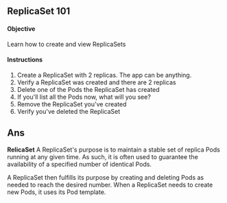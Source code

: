 ## ReplicaSet 101

#### Objective

Learn how to create and view ReplicaSets

#### Instructions

1. Create a ReplicaSet with 2 replicas. The app can be anything.
2. Verify a ReplicaSet was created and there are 2 replicas
3. Delete one of the Pods the ReplicaSet has created
4. If you'll list all the Pods now, what will you see?
5. Remove the ReplicaSet you've created
6. Verify you've deleted the ReplicaSet

## Ans
**RelicaSet** A ReplicaSet's purpose is to maintain a stable set of replica Pods running at any given time. As such, it is often used to guarantee the availability of a specified number of identical Pods.

A ReplicaSet then fulfills its purpose by creating and deleting Pods as needed to reach the desired number. When a ReplicaSet needs to create new Pods, it uses its Pod template.